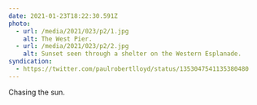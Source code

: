 ```yaml
---
date: 2021-01-23T18:22:30.591Z
photo:
  - url: /media/2021/023/p2/1.jpg
    alt: The West Pier.
  - url: /media/2021/023/p2/2.jpg
    alt: Sunset seen through a shelter on the Western Esplanade.
syndication:
  - https://twitter.com/paulrobertlloyd/status/1353047541135380480
---
```


Chasing the sun.
